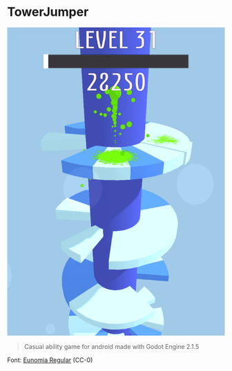 # TowerJumper

![](Pictures/img1.png)

> Casual ability game for android made with Godot Engine 2.1.5


Font: [Eunomia Regular](https://www.google.com/search?hl=es&q=eunomia%20regular) (CC-0)
